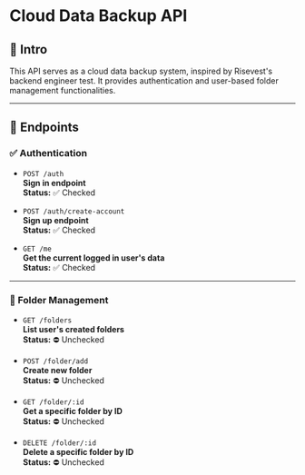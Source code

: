 
# Cloud Data Backup API

## 📘 Intro

This API serves as a cloud data backup system, inspired by Risevest's backend engineer test. It provides authentication and user-based folder management functionalities.

---

## 🔌 Endpoints

### ✅ Authentication

- `POST /auth`  
  **Sign in endpoint**  
  **Status:** ✅ Checked

- `POST /auth/create-account`  
  **Sign up endpoint**  
  **Status:** ✅ Checked

- `GET /me`  
  **Get the current logged in user's data**  
  **Status:** ✅ Checked

---

### 📁 Folder Management

- `GET /folders`  
  **List user's created folders**  
  **Status:** ⛔ Unchecked

- `POST /folder/add`  
  **Create new folder**  
  **Status:** ⛔ Unchecked

- `GET /folder/:id`  
  **Get a specific folder by ID**  
  **Status:** ⛔ Unchecked

- `DELETE /folder/:id`  
  **Delete a specific folder by ID**  
  **Status:** ⛔ Unchecked
